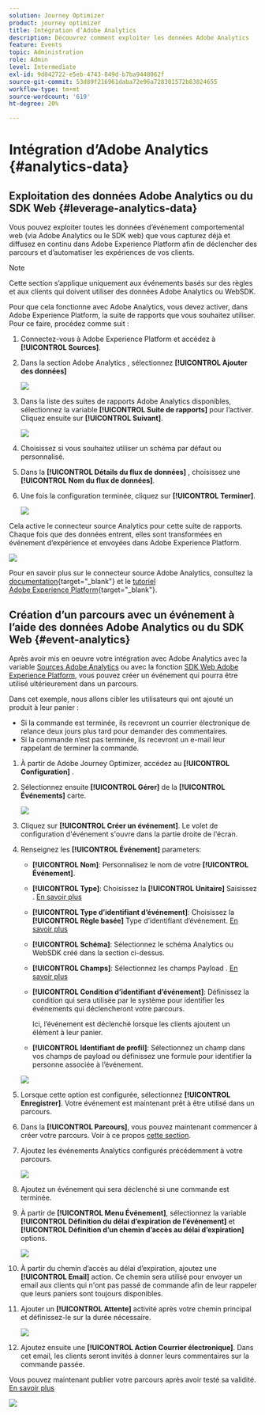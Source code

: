 ```yaml
---
solution: Journey Optimizer
product: journey optimizer
title: Intégration d’Adobe Analytics
description: Découvrez comment exploiter les données Adobe Analytics
feature: Events
topic: Administration
role: Admin
level: Intermediate
exl-id: 9d842722-e5eb-4743-849d-b7ba9448062f
source-git-commit: 53d89f216961daba72e96a728301572b83824655
workflow-type: tm+mt
source-wordcount: '619'
ht-degree: 20%

---
```


# Intégration d’Adobe Analytics {#analytics-data}

## Exploitation des données Adobe Analytics ou du SDK Web {#leverage-analytics-data}

Vous pouvez exploiter toutes les données d’événement comportemental web (via Adobe Analytics ou le SDK web) que vous capturez déjà et diffusez en continu dans Adobe Experience Platform afin de déclencher des parcours et d’automatiser les expériences de vos clients.

>[!NOTE]
>
>Cette section s’applique uniquement aux événements basés sur des règles et aux clients qui doivent utiliser des données Adobe Analytics ou WebSDK.

Pour que cela fonctionne avec Adobe Analytics, vous devez activer, dans Adobe Experience Platform, la suite de rapports que vous souhaitez utiliser. Pour ce faire, procédez comme suit :

1. Connectez-vous à Adobe Experience Platform et accédez à **[!UICONTROL Sources]**.

1. Dans la section Adobe Analytics , sélectionnez **[!UICONTROL Ajouter des données]**

   ![](assets/ajo-aa_1.png)

1. Dans la liste des suites de rapports Adobe Analytics disponibles, sélectionnez la variable **[!UICONTROL Suite de rapports]** pour l’activer. Cliquez ensuite sur **[!UICONTROL Suivant]**.

   ![](assets/ajo-aa_2.png)

1. Choisissez si vous souhaitez utiliser un schéma par défaut ou personnalisé.

1. Dans la **[!UICONTROL Détails du flux de données]** , choisissez une **[!UICONTROL Nom du flux de données]**.

1. Une fois la configuration terminée, cliquez sur **[!UICONTROL Terminer]**.

   ![](assets/ajo-aa_3.png)

Cela active le connecteur source Analytics pour cette suite de rapports. Chaque fois que des données entrent, elles sont transformées en événement d’expérience et envoyées dans Adobe Experience Platform.

![](assets/ajo-aa_4.png)

Pour en savoir plus sur le connecteur source Adobe Analytics, consultez la [documentation](https://experienceleague.adobe.com/docs/experience-platform/sources/connectors/adobe-applications/analytics.html?lang=fr){target=&quot;_blank&quot;} et le [tutoriel Adobe Experience Platform](https://experienceleague.adobe.com/docs/experience-platform/sources/ui-tutorials/create/adobe-applications/analytics.html?lang=fr){target=&quot;_blank&quot;}.

## Création d’un parcours avec un événement à l’aide des données Adobe Analytics ou du SDK Web {#event-analytics}

Après avoir mis en oeuvre votre intégration avec Adobe Analytics avec la variable [Sources Adobe Analytics](#leverage-analytics-data) ou avec la fonction [SDK Web Adobe Experience Platform](https://experienceleague.adobe.com/docs/experience-platform/edge/home.html?lang=fr), vous pouvez créer un événement qui pourra être utilisé ultérieurement dans un parcours.

Dans cet exemple, nous allons cibler les utilisateurs qui ont ajouté un produit à leur panier :

* Si la commande est terminée, ils recevront un courrier électronique de relance deux jours plus tard pour demander des commentaires.
* Si la commande n’est pas terminée, ils recevront un e-mail leur rappelant de terminer la commande.

1. À partir de Adobe Journey Optimizer, accédez au **[!UICONTROL Configuration]** .

1. Sélectionnez ensuite **[!UICONTROL Gérer]** de la **[!UICONTROL Événements]** carte.

   ![](assets/ajo-aa_5.png)

1. Cliquez sur **[!UICONTROL Créer un événement]**. Le volet de configuration d&#39;événement s&#39;ouvre dans la partie droite de l&#39;écran.

1. Renseignez les **[!UICONTROL Événement]** parameters:

   * **[!UICONTROL Nom]**: Personnalisez le nom de votre **[!UICONTROL Événement]**.
   * **[!UICONTROL Type]**: Choisissez la **[!UICONTROL Unitaire]** Saisissez . [En savoir plus](../event/about-events.md)
   * **[!UICONTROL Type d’identifiant d’événement]**: Choisissez la **[!UICONTROL Règle basée]** Type d’identifiant d’événement. [En savoir plus](../event/about-events.md#event-id-type)
   * **[!UICONTROL Schéma]**: Sélectionnez le schéma Analytics ou WebSDK créé dans la section ci-dessus.
   * **[!UICONTROL Champs]**: Sélectionnez les champs Payload . [En savoir plus](../event/about-creating.md#define-the-payload-fields)
   * **[!UICONTROL Condition d’identifiant d’événement]**: Définissez la condition qui sera utilisée par le système pour identifier les événements qui déclencheront votre parcours.

      Ici, l’événement est déclenché lorsque les clients ajoutent un élément à leur panier.
   * **[!UICONTROL Identifiant de profil]**: Sélectionnez un champ dans vos champs de payload ou définissez une formule pour identifier la personne associée à l’événement.

   ![](assets/ajo-aa_6.png)

1. Lorsque cette option est configurée, sélectionnez **[!UICONTROL Enregistrer]**. Votre événement est maintenant prêt à être utilisé dans un parcours.

1. Dans la **[!UICONTROL Parcours]**, vous pouvez maintenant commencer à créer votre parcours. Voir à ce propos [cette section](../building-journeys/journey-gs.md).

1. Ajoutez les événements Analytics configurés précédemment à votre parcours.

   ![](assets/ajo-aa_8.png)

1. Ajoutez un événement qui sera déclenché si une commande est terminée.

1. À partir de **[!UICONTROL Menu Événement]**, sélectionnez la variable **[!UICONTROL Définition du délai d’expiration de l’événement]** et **[!UICONTROL Définition d’un chemin d’accès au délai d’expiration]** options.

   ![](assets/ajo-aa_9.png)

1. À partir du chemin d’accès au délai d’expiration, ajoutez une **[!UICONTROL Email]** action. Ce chemin sera utilisé pour envoyer un email aux clients qui n&#39;ont pas passé de commande afin de leur rappeler que leurs paniers sont toujours disponibles.

1. Ajouter un **[!UICONTROL Attente]** activité après votre chemin principal et définissez-le sur la durée nécessaire.

   ![](assets/ajo-aa_10.png)

1. Ajoutez ensuite une **[!UICONTROL Action Courrier électronique]**. Dans cet email, les clients seront invités à donner leurs commentaires sur la commande passée.

Vous pouvez maintenant publier votre parcours après avoir testé sa validité. [En savoir plus](../building-journeys/publishing-the-journey.md)

![](assets/ajo-aa_7.png)
